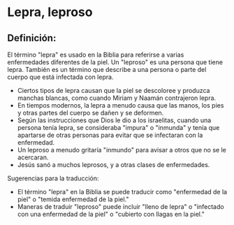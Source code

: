 # Lepra, leproso

## Definición: 

El término "lepra" es usado en la Biblia para referirse a varias enfermedades diferentes de la piel.  Un "leproso" es una persona que tiene lepra.  También es un término que describe a una persona o parte del cuerpo que está infectada con lepra.

* Ciertos tipos de lepra causan que la piel se descoloree y produzca manchas blancas, como cuando Miriam y Naamán contrajeron lepra.
* En tiempos modernos, la lepra a menudo causa que las manos, los pies y otras partes del cuerpo se dañen y se deformen.
* Según las instrucciones que Dios le dio a los israelitas, cuando una persona tenía lepra, se consideraba "impura" o "inmunda" y tenía que apartarse de otras personas para evitar que se infectaran con la enfermedad.
* Un leproso a menudo gritaría "inmundo" para avisar a otros que no se le acercaran.
* Jesús sanó a muchos leprosos, y a otras clases de enfermedades.

Sugerencias para la traducción:

* El término "lepra"  en la Biblia se puede traducir como "enfermedad de la piel" o "temida enfermedad de la piel."
* Maneras de traduir "leproso" puede incluir "lleno de lepra" o "infectado con una enfermedad de la piel" o "cubierto con llagas en la piel."

